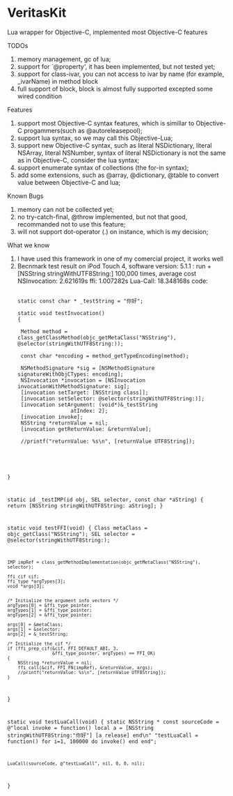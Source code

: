 VeritasKit
==========

Lua wrapper for Objective-C, implemented most Objective-C features


TODOs

1. memory management, gc of lua;
2. support for `@property', it has been implemented, but not tested yet;
3. support for class-ivar, you can not access to ivar by name (for example, _ivarName) in 
   method block
4. full support of block, block is almost fully supported excepted some wired condition

Features

1. support most Objective-C syntax features, which is simillar to Objective-C progammers(such as @autoreleasepool);
2. support lua syntax, so we may call this Objective-Lua;
3. support new Objective-C syntax, such as literal NSDictionary, literal NSArray, literal NSNumber,
   syntax of literal NSDictionary is not the same as in Objective-C, consider the lua syntax;
4. support enumerate syntax of collections (the for-in syntax);
5. add some extensions, such as @array, @dictionary, @table to convert value between Objective-C and lua;

Known Bugs

1. memory can not be collected yet;
2. no try-catch-final, @throw implemented, but not that good, recommanded not to use this feature;
3. will not support dot-operator (.) on instance, which is my decision;

What we know

1. I have used this framework in one of my comercial project, it works well
2. Becnmark test result on iPod Touch 4, software version: 5.1.1 :
   run +[NSString stringWithUTF8String:] 100,000 times, average cost
   NSInvocation: 2.621619s
            ffi: 1.007282s
       Lua-Call: 18.348168s
   code:
   <pre><code>
   static const char * _testString = "你好";

   static void testInvocation()
   {
    
    Method method = class_getClassMethod(objc_getMetaClass("NSString"), @selector(stringWithUTF8String:));

    const char *encoding = method_getTypeEncoding(method);
    
    NSMethodSignature *sig = [NSMethodSignature signatureWithObjCTypes: encoding];
    NSInvocation *invocation = [NSInvocation invocationWithMethodSignature: sig];
    [invocation setTarget: [NSString class]];
    [invocation setSelector: @selector(stringWithUTF8String:)];
    [invocation setArgument: (void*)&_testString
                    atIndex: 2];
    [invocation invoke];
    NSString *returnValue = nil;
    [invocation getReturnValue: &returnValue];
    
    //printf("returnValue: %s\n", [returnValue UTF8String]);
}

static id _testIMP(id obj, SEL selector, const char *aString)
{
    return [NSString stringWithUTF8String: aString];
}

static void testFFI(void)
{
    Class metaClass = objc_getClass("NSString");
    SEL selector = @selector(stringWithUTF8String:);

    IMP impRef = class_getMethodImplementation(objc_getMetaClass("NSString"), selector);
     
    ffi_cif cif;
    ffi_type *argTypes[3];
    void *args[3];

    
    /* Initialize the argument info vectors */
    argTypes[0] = &ffi_type_pointer;
    argTypes[1] = &ffi_type_pointer;
    argTypes[2] = &ffi_type_pointer;
    
    args[0] = &metaClass;
    args[1] = &selector;
    args[2] = &_testString;
      
    /* Initialize the cif */
    if (ffi_prep_cif(&cif, FFI_DEFAULT_ABI, 3,
                     &ffi_type_pointer, argTypes) == FFI_OK)
    {
        NSString *returnValue = nil;
        ffi_call(&cif, FFI_FN(impRef), &returnValue, args);
        //printf("returnValue: %s\n", [returnValue UTF8String]);
    }
}

static void testLuaCall(void)
{
    static NSString * const sourceCode = @"local invoke = function() local a = [NSString stringWithUTF8String:\"你好\"] [a release] end\n"
                                         "testLuaCall = function() for i=1, 100000 do invoke() end end";
    
    LuaCall(sourceCode, @"testLuaCall", nil, 0, 0, nil);
}</code></pre>